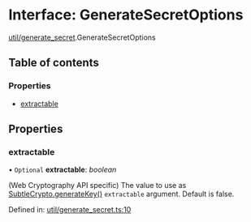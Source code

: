 # Interface: GenerateSecretOptions

[util/generate_secret](../modules/util_generate_secret.md).GenerateSecretOptions

## Table of contents

### Properties

- [extractable](util_generate_secret.generatesecretoptions.md#extractable)

## Properties

### extractable

• `Optional` **extractable**: *boolean*

(Web Cryptography API specific) The value to use as
[SubtleCrypto.generateKey()](https://developer.mozilla.org/en-US/docs/Web/API/SubtleCrypto/generateKey)
`extractable` argument. Default is false.

Defined in: [util/generate_secret.ts:10](https://github.com/panva/jose/blob/v3.12.2/src/util/generate_secret.ts#L10)
